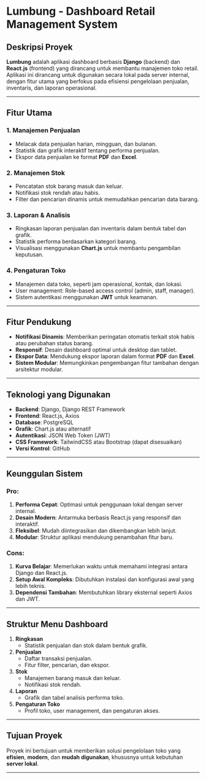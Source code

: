 # Lumbung - Dashboard Retail Management System

## Deskripsi Proyek
**Lumbung** adalah aplikasi dashboard berbasis **Django** (backend) dan **React.js** (frontend) yang dirancang untuk membantu manajemen toko retail. Aplikasi ini dirancang untuk digunakan secara lokal pada server internal, dengan fitur utama yang berfokus pada efisiensi pengelolaan penjualan, inventaris, dan laporan operasional.

---

## Fitur Utama
### 1. Manajemen Penjualan
- Melacak data penjualan harian, mingguan, dan bulanan.
- Statistik dan grafik interaktif tentang performa penjualan.
- Ekspor data penjualan ke format **PDF** dan **Excel**.

### 2. Manajemen Stok
- Pencatatan stok barang masuk dan keluar.
- Notifikasi stok rendah atau habis.
- Filter dan pencarian dinamis untuk memudahkan pencarian data barang.

### 3. Laporan & Analisis
- Ringkasan laporan penjualan dan inventaris dalam bentuk tabel dan grafik.
- Statistik performa berdasarkan kategori barang.
- Visualisasi menggunakan **Chart.js** untuk membantu pengambilan keputusan.

### 4. Pengaturan Toko
- Manajemen data toko, seperti jam operasional, kontak, dan lokasi.
- User management: Role-based access control (admin, staff, manager).
- Sistem autentikasi menggunakan **JWT** untuk keamanan.

---

## Fitur Pendukung
- **Notifikasi Dinamis**: Memberikan peringatan otomatis terkait stok habis atau perubahan status barang.
- **Responsif**: Desain dashboard optimal untuk desktop dan tablet.
- **Ekspor Data**: Mendukung ekspor laporan dalam format **PDF** dan **Excel**.
- **Sistem Modular**: Memungkinkan pengembangan fitur tambahan dengan arsitektur modular.

---

## Teknologi yang Digunakan
- **Backend**: Django, Django REST Framework
- **Frontend**: React.js, Axios
- **Database**: PostgreSQL
- **Grafik**: Chart.js atau alternatif
- **Autentikasi**: JSON Web Token (JWT)
- **CSS Framework**: TailwindCSS atau Bootstrap (dapat disesuaikan)
- **Versi Kontrol**: GitHub

---

## Keunggulan Sistem
### Pro:
1. **Performa Cepat**: Optimasi untuk penggunaan lokal dengan server internal.
2. **Desain Modern**: Antarmuka berbasis React.js yang responsif dan interaktif.
3. **Fleksibel**: Mudah diintegrasikan dan dikembangkan lebih lanjut.
4. **Modular**: Struktur aplikasi mendukung penambahan fitur baru.

### Cons:
1. **Kurva Belajar**: Memerlukan waktu untuk memahami integrasi antara Django dan React.js.
2. **Setup Awal Kompleks**: Dibutuhkan instalasi dan konfigurasi awal yang lebih teknis.
3. **Dependensi Tambahan**: Membutuhkan library eksternal seperti Axios dan JWT.

---

## Struktur Menu Dashboard
1. **Ringkasan**
   - Statistik penjualan dan stok dalam bentuk grafik.
2. **Penjualan**
   - Daftar transaksi penjualan.
   - Fitur filter, pencarian, dan ekspor.
3. **Stok**
   - Manajemen barang masuk dan keluar.
   - Notifikasi stok rendah.
4. **Laporan**
   - Grafik dan tabel analisis performa toko.
5. **Pengaturan Toko**
   - Profil toko, user management, dan pengaturan akses.

---

## Tujuan Proyek
Proyek ini bertujuan untuk memberikan solusi pengelolaan toko yang **efisien**, **modern**, dan **mudah digunakan**, khususnya untuk kebutuhan **server lokal**.

---


